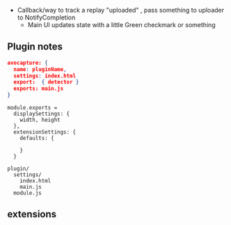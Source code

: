 - Callback/way to track a replay "uploaded" , pass something to uploader to NotifyCompletion
  - Main UI updates state with a little Green checkmark or something


## Plugin notes

```json
avocapture: {
  name: pluginName,
  settings: index.html
  export:  { detector }
  exports: main.js
}
```

```
module.exports = 
  displaySettings: {
    width, height
  },
  extensionSettings: {
    defaults: {
      
    }
  }
```

```
plugin/
  settings/
    index.html
    main.js
  module.js
```

## extensions

